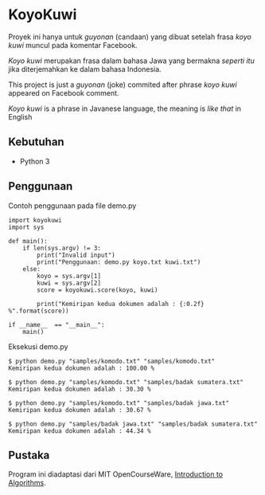 KoyoKuwi
==========

Proyek ini hanya untuk _guyonan_ (candaan) yang dibuat setelah frasa _koyo kuwi_ muncul pada komentar Facebook.

_Koyo kuwi_ merupakan frasa dalam bahasa Jawa yang bermakna _seperti itu_ jika diterjemahkan ke dalam bahasa Indonesia.

This project is just a _guyonan_ (joke) commited after phrase _koyo kuwi_ appeared on Facebook comment.

_Koyo kuwi_ is a phrase in Javanese language, the meaning is _like that_ in English



Kebutuhan
---------
* Python 3

Penggunaan
----------
Contoh penggunaan pada file demo.py

    import koyokuwi
	import sys

	def main():
		if len(sys.argv) != 3:
			print("Invalid input")
			print("Penggunaan: demo.py koyo.txt kuwi.txt")
		else:
			koyo = sys.argv[1]
			kuwi = sys.argv[2]
			score = koyokuwi.score(koyo, kuwi)
	        
			print("Kemiripan kedua dokumen adalah : {:0.2f} %".format(score))

	if __name__  == "__main__":
		main()


Eksekusi demo.py

    $ python demo.py "samples/komodo.txt" "samples/komodo.txt"
    Kemiripan kedua dokumen adalah : 100.00 %

    $ python demo.py "samples/komodo.txt" "samples/badak sumatera.txt"
    Kemiripan kedua dokumen adalah : 30.30 %

    $ python demo.py "samples/komodo.txt" "samples/badak jawa.txt"
    Kemiripan kedua dokumen adalah : 30.67 %

    $ python demo.py "samples/badak jawa.txt" "samples/badak sumatera.txt"
    Kemiripan kedua dokumen adalah : 44.34 %


Pustaka
-------
Program ini diadaptasi dari MIT OpenCourseWare,
[Introduction to Algorithms](http://courses.csail.mit.edu/6.006/fall11/notes.shtml).